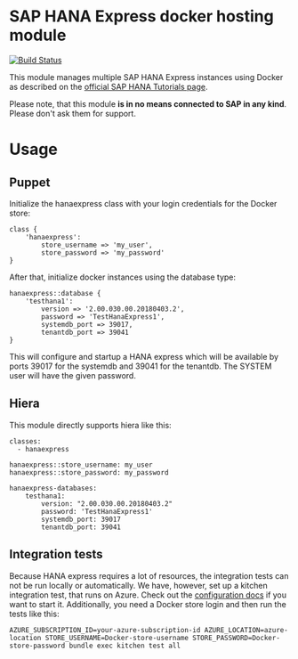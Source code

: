 # SAP HANA Express docker hosting module

[![Build Status](https://travis-ci.org/dodevops/puppet-hanaexpress.svg?branch=master)](https://travis-ci.org/dodevops/puppet-hanaexpress)

This module manages multiple SAP HANA Express instances using Docker as described on the [official SAP HANA Tutorials page](https://www.sap.com/developer/tutorials/hxe-ua-install-using-docker.html).

Please note, that this module **is in no means connected to SAP in any kind**. Please don't ask them for support.

# Usage

## Puppet

Initialize the hanaexpress class with your login credentials for the Docker store:

```
class {
    'hanaexpress':
        store_username => 'my_user',
        store_password => 'my_password'
}
```

After that, initialize docker instances using the database type:

```
hanaexpress::database {
    'testhana1':
        version => '2.00.030.00.20180403.2',
        password => 'TestHanaExpress1',
        systemdb_port => 39017,
        tenantdb_port => 39041
}
```

This will configure and startup a HANA express which will be available by ports 39017 for the systemdb and 39041 for the tenantdb. The SYSTEM user will have the given password.

## Hiera

This module directly supports hiera like this:

```
classes:
  - hanaexpress

hanaexpress::store_username: my_user
hanaexpress::store_password: my_password

hanaexpress-databases:
    testhana1:
        version: "2.00.030.00.20180403.2"
        password: 'TestHanaExpress1'
        systemdb_port: 39017
        tenantdb_port: 39041
```

## Integration tests

Because HANA express requires a lot of resources, the integration tests can not be run locally or automatically. We have, however, set up a kitchen integration test, that runs on Azure. Check out the [configuration docs](https://github.com/test-kitchen/kitchen-azurerm#configuration) if you want to start it. Additionally, you need a Docker store login and then run the tests like this:

    AZURE_SUBSCRIPTION_ID=your-azure-subscription-id AZURE_LOCATION=azure-location STORE_USERNAME=Docker-store-username STORE_PASSWORD=Docker-store-password bundle exec kitchen test all
